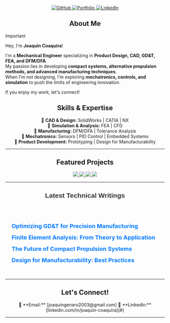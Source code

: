 
<p align="center">
  <a href="https://github.com/Joaco3101" title="GitHub Projects">
    <img src="https://img.shields.io/badge/GitHub-1c1c1c?style=for-the-badge&logo=github&logoColor=white" alt="GitHub">
  </a>
  <a href="https://yourportfolio.com" title="Portfolio">
    <img src="https://img.shields.io/badge/Portfolio-333333?style=for-the-badge&logo=codepen&logoColor=white" alt="Portfolio">
  </a>
  <a href="https://www.linkedin.com/in/joaquin-coaquira" title="LinkedIn">
    <img src="https://img.shields.io/badge/LinkedIn-0a66c2?style=for-the-badge&logo=linkedin&logoColor=white" alt="LinkedIn">
  </a>
</p>



<!-- About Section -->
<h2 align="center">About Me</h2>

>[!IMPORTANT]
> Hey, I'm **Joaquin Coaquira**!  
>
> I'm a **Mechanical Engineer** specializing in **Product Design, CAD, GD&T, FEA, and DFM/DFA**.  
> My passion lies in developing **compact systems, alternative propulsion methods, and advanced manufacturing techniques**.  
> When I'm not designing, I'm exploring **mechatronics, controls, and simulation** to push the limits of engineering innovation.  
>
> If you enjoy my work, let's connect!


<!-- Skills Section -->
<h2 align="center">Skills & Expertise</h2>

<p align="center">
  🔹 <b>CAD & Design:</b> SolidWorks | CATIA | NX  
  <br> 🔹 <b>Simulation & Analysis:</b> FEA | CFD  
  <br> 🔹 <b>Manufacturing:</b> DFM/DFA | Tolerance Analysis  
  <br> 🔹 <b>Mechatronics:</b> Sensors | PID Control | Embedded Systems  
  <br> 🔹 <b>Product Development:</b> Prototyping | Design for Manufacturability  
</p>

---

<!-- Featured Projects Section -->
<h2 align="center">Featured Projects</h2>

<!-- Project Cards -->
<p align="center">
  <a href="https://github.com/Joaco3101/drone-delivery">
    <img src="https://img.shields.io/badge/📦%20Drone%20Delivery%20System-1c1c1c?style=for-the-badge">
  </a>
  <a href="https://github.com/Joaco3101/automotive-seating">
    <img src="https://img.shields.io/badge/🚗%20Automotive%20Seating%20Design-1c1c1c?style=for-the-badge">
  </a>
  <a href="https://github.com/Joaco3101/thermal-vacuum">
    <img src="https://img.shields.io/badge/💨%20Thermal%20Vacuum%20System-1c1c1c?style=for-the-badge">
  </a>
  <a href="https://github.com/Joaco3101/wireframe-modeling">
    <img src="https://img.shields.io/badge/📐%20Wireframe%20Modeling-1c1c1c?style=for-the-badge">
  </a>
</p>


---

<!-- Blog Section -->
<h2 align="center" style="font-family: Arial, sans-serif; color: #333; margin-bottom: 40px;">Latest Technical Writings</h2>

<div style="max-width: 800px; margin: 0 auto; padding: 20px;">
  <ul style="list-style: none; padding-left: 0;">
    <li style="margin-bottom: 15px;">
      <a href="https://yourblog.com/gdt-optimization" style="text-decoration: none; font-size: 18px; font-weight: bold; color: #007bff; transition: color 0.3s;">
        Optimizing GD&T for Precision Manufacturing
      </a>
    </li>
    <li style="margin-bottom: 15px;">
      <a href="https://yourblog.com/fea-theory" style="text-decoration: none; font-size: 18px; font-weight: bold; color: #007bff; transition: color 0.3s;">
        Finite Element Analysis: From Theory to Application
      </a>
    </li>
    <li style="margin-bottom: 15px;">
      <a href="https://yourblog.com/compact-propulsion" style="text-decoration: none; font-size: 18px; font-weight: bold; color: #007bff; transition: color 0.3s;">
        The Future of Compact Propulsion Systems
      </a>
    </li>
    <li style="margin-bottom: 15px;">
      <a href="https://yourblog.com/dfm-practices" style="text-decoration: none; font-size: 18px; font-weight: bold; color: #007bff; transition: color 0.3s;">
        Design for Manufacturability: Best Practices
      </a>
    </li>
  </ul>
</div>





---

<!-- Connect Section -->
<h2 align="center">Let's Connect!</h2>

<p align="center">
  📧 **Email:** [joaquingenaro2003@gmail.com]  
  🔗 **LinkedIn:** [linkedin.com/in/joaquin-coaquira](#)  
</p>

---

